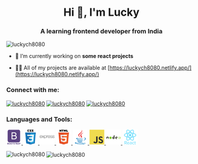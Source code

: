 <h1 align="center">Hi 👋, I'm Lucky</h1>
<h3 align="center">A learning frontend developer from India</h3>

<p align="left"> <img src="https://komarev.com/ghpvc/?username=luckych8080&label=Profile%20views&color=0e75b6&style=flat" alt="luckych8080" /> </p>

- 🔭 I’m currently working on **some react projects**

- 👨‍💻 All of my projects are available at [https://luckych8080.netlify.app/](https://luckych8080.netlify.app/)

<h3 align="left">Connect with me:</h3>
<p align="left">
<a href="https://twitter.com/luckych8080" target="blank"><img align="center" src="https://raw.githubusercontent.com/rahuldkjain/github-profile-readme-generator/master/src/images/icons/Social/twitter.svg" alt="luckych8080" height="30" width="40" /></a>
<a href="https://linkedin.com/in/luckych8080" target="blank"><img align="center" src="https://raw.githubusercontent.com/rahuldkjain/github-profile-readme-generator/master/src/images/icons/Social/linked-in-alt.svg" alt="luckych8080" height="30" width="40" /></a>
<a href="https://instagram.com/luckych8080" target="blank"><img align="center" src="https://raw.githubusercontent.com/rahuldkjain/github-profile-readme-generator/master/src/images/icons/Social/instagram.svg" alt="luckych8080" height="30" width="40" /></a>
</p>

<h3 align="left">Languages and Tools:</h3>
<p align="left"> <a href="https://getbootstrap.com" target="_blank"> <img src="https://raw.githubusercontent.com/devicons/devicon/master/icons/bootstrap/bootstrap-plain-wordmark.svg" alt="bootstrap" width="40" height="40"/> </a> <a href="https://www.w3schools.com/css/" target="_blank"> <img src="https://raw.githubusercontent.com/devicons/devicon/master/icons/css3/css3-original-wordmark.svg" alt="css3" width="40" height="40"/> </a> <a href="https://expressjs.com" target="_blank"> <img src="https://raw.githubusercontent.com/devicons/devicon/master/icons/express/express-original-wordmark.svg" alt="express" width="40" height="40"/> </a> <a href="https://www.w3.org/html/" target="_blank"> <img src="https://raw.githubusercontent.com/devicons/devicon/master/icons/html5/html5-original-wordmark.svg" alt="html5" width="40" height="40"/> </a> <a href="https://www.java.com" target="_blank"> <img src="https://raw.githubusercontent.com/devicons/devicon/master/icons/java/java-original.svg" alt="java" width="40" height="40"/> </a> <a href="https://developer.mozilla.org/en-US/docs/Web/JavaScript" target="_blank"> <img src="https://raw.githubusercontent.com/devicons/devicon/master/icons/javascript/javascript-original.svg" alt="javascript" width="40" height="40"/> </a> <a href="https://nodejs.org" target="_blank"> <img src="https://raw.githubusercontent.com/devicons/devicon/master/icons/nodejs/nodejs-original-wordmark.svg" alt="nodejs" width="40" height="40"/> </a> <a href="https://reactjs.org/" target="_blank"> <img src="https://raw.githubusercontent.com/devicons/devicon/master/icons/react/react-original-wordmark.svg" alt="react" width="40" height="40"/> </a> </p>

<p><img align="left" src="https://github-readme-stats.vercel.app/api/top-langs?username=luckych8080&show_icons=true&locale=en&layout=compact" alt="luckych8080" /></p>

<p>&nbsp;<img align="center" src="https://github-readme-stats.vercel.app/api?username=luckych8080&show_icons=true&locale=en" alt="luckych8080" /></p>
